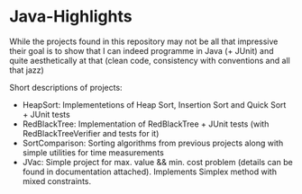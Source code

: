 # Java-Highlights

While the projects found in this repository may not be all that impressive their goal is to show that I can indeed programme in Java (+ JUnit) and quite aesthetically at that (clean code, consistency with conventions and all that jazz)

Short descriptions of projects:
 - HeapSort: Implementetions of Heap Sort, Insertion Sort and Quick Sort + JUnit tests
 - RedBlackTree: Implementation of RedBlackTree + JUnit tests (with RedBlackTreeVerifier and tests for it)
 - SortComparison: Sorting algorithms from previous projects along with simple utilities for time measurements
 - JVac: Simple project for max. value && min. cost problem (details can be found in documentation attached). Implements Simplex method with mixed constraints.
